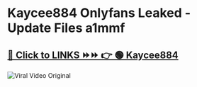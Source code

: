
 # Kaycee884 Onlyfans Leaked - Update Files a1mmf

## <h2><a href="https://clipsfans.com/Kaycee884&ref=git">🔗 Click to LINKS ⏩⏩ 👉 🟢 Kaycee884 </a></h2>

<a href="https://clipsfans.com/Kaycee884&ref=git" rel="nofollow" data-target="animated-image.originalLink"><img src="https://i.ibb.co.com/xMMVF88/686577567.gif" alt="Viral Video Original" style="max-width: 100%; display: inline-block;" data-target="animated-image.originalImage"></a>

